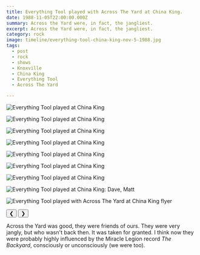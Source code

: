 ```yaml
---
title: Everything Tool played with Across The Yard at China King.
date: 1988-11-05T22:00:00.000Z
summary: Across the Yard were, in fact, the jangliest.
excerpt: Across the Yard were, in fact, the jangliest.
category: rock
image: timeline/everything-tool-china-king-nov-5-1988.jpg
tags:
  - post 
  - rock
  - shows
  - Knoxville
  - China King
  - Everything Tool
  - Across The Yard

---
```


<div id="viewport">

![Everything Tool played at China King](/static/img/rock/everything-tool-china-king-1988/everything-tool-china-king-1.jpg "Everything Tool played at China King")

![Everything Tool played at China King](/static/img/rock/everything-tool-china-king-1988/everything-tool-china-king-3.jpg "Everything Tool played at China King")

![Everything Tool played at China King](/static/img/rock/everything-tool-china-king-1988/everything-tool-china-king-4.jpg "Everything Tool played at China King")

![Everything Tool played at China King](/static/img/rock/everything-tool-china-king-1988/everything-tool-china-king-5.jpg "Everything Tool played at China King")

![Everything Tool played at China King](/static/img/rock/everything-tool-china-king-1988/everything-tool-china-king-6.jpg "Everything Tool played at China King")

![Everything Tool played at China King](/static/img/rock/everything-tool-china-king-1988/everything-tool-china-king-7.jpg "Everything Tool played at China King")

![Everything Tool played at China King](/static/img/rock/everything-tool-china-king-1988/everything-tool-china-king-8.jpg "Everything Tool played at China King")

![Everything Tool played at China King: Dave, Matt](/static/img/rock/everything-tool-china-king-1988/everything-tool-china-king-9.jpg "Everything Tool played at China King: Dave Matt") 

![Everything Tool played with Across The Yard at China King flyer](/static/img/rock/everything-tool-china-king-nov-5-1988.jpg "Everything Tool played with Across The Yard at China King flyer")

</div>
<div class="flex row-reverse space-between">
  <div id="caption"></div>
  <div class="prevnext-container">
    <button id="buttonPrevious">&#10094;</button>
    <button id="buttonNext">&#10095;</button>
  </div>
</div>

Across the Yard was good, they were friends of ours. They were very jangly, but who wasn't back then. It was taken for granted. I think now they were probably highly influenced by the Miracle Legion record _The Backyard_, consciously or unconsciously (we were too).